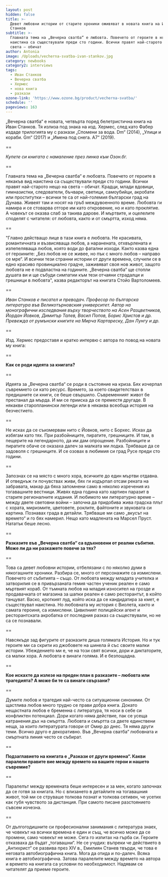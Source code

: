 ```yaml
---
layout: post
hidden: false
title: >-
  Девет любовни истории от старите хроники оживяват в новата книга на Иван
  Станков
subtitle: >-
  Главната тема на „Вечерна сватба“ е любовта. Повечето от героите в някакъв вид
  наистина са съществували преди сто години. Всички правят най-старото нещо на
  света – обичат
author: Antonia
image: /Uploads/vecherna-svatba-ivan-stankov.jpg
category: newbooks
category2: interviews
tags:
  - Иван Станков
  - Вечерна сватба
  - Хермес
  - нова книга
  - разкази
ozone-link: 'https://www.ozone.bg/product/vecherna-svatba/'
schedule: ''
pageviews: 163
---
```

„Вечерна сватба“ е новата, четвърта поред белетристична книга на Иван Станков. Тя излиза под знака на изд. Хермес, след като Фабер издаде трилогията му с разкази „Спомени за вода. Dm“ (2014), „Улици и кораби. Gm“ (2017) и „Имена под снега. А7“ (2019). 

\==

*Купете си книгата с намаление през линка към Озон.бг.*

\==

Главната тема на „Вечерна сватба“ е любовта. Повечето от героите в някакъв вид наистина са съществували преди сто години. Всички правят най-старото нещо на света – обичат. Крадци, млади вдовици, гимназистки, следователи, бъчвари, светици, самоубийци, акробати или проститутки – всички те са от най-големия български град на Дунава. Живеят там и носят на гръб междувоенното време. Любовта ги намира и се стоварва отгоре им като откровение, но и като проклятие. А човекът се оказва слаб за такива дарове. И мъртвите, и оцелелите споделят с читателя: от любовта, както и от смъртта, изход няма.

\==

"Главно действащо лице в тази книга е любовта. Не красивата, романтичната и възвисяваща любов, а наранената, отхвърлената и изпепеляваща любов, която води до фатални изходи. Както казва една от героините: „Без любов не се живее, но пък с много любов – направо се мре“. И всички тези странни истории от други времена, случили се в едно красиво провинциално градче, заживяват своя нов живот, защото любовта не е подвластна на годините. „Вечерна сватба“ ще стопли душата ви и ще събуди симпатии към тези отчаяни страдалци и грешници в любовта", казва редакторът на книгата Стойо Вартоломеев.

\==

*Иван Станков е писател и преводач. Професор по българска литература във Великотърновския университет. Автор на монографични изследвания върху творчеството на Асен Разцветников, Йордан Йовков, Димитър Талев, Васил Попов, Борис Христов и др. Превежда от румънски книгите на Мирча Картареску, Дан Лунгу и др.*

\==

Изд. Хермес предоставя и кратко интервю с автора по повод на новата му книга:

\==

**Как се роди идеята за книгата?**

\==

Идеята за „Вечерна сватба“ се роди в състояние на криза. Бях изчерпал съвремието си като ресурс. Времето, за което свидетелствах в предишните си книги, се беше свършило. Съвременният живот бе престанал да мърда. И ми се прииска да се преместя другаде. В някакви старопланински легенди или в някаква всеобща история на безчестието. 

\==

Не исках да се съизмервам нито с Йовков, нито с Борхес. Исках да избягам като тях. При разбойниците, пиратите, грешниците. И там, в пещерите на легендарното, да им дам опрощение. Разбойниците и пиратите обаче се оказаха далеч за малката ми лодка. Трябваше да се задоволя с грешниците. И се озовах в любимия си град Русе преди сто години. 

\==

Запознах се на място с много хора, всичките до един мъртви отдавна. И отведнъж ги почувствах живи, бях ги издърпал отсам реката на забравата, макар да бяха запомнени само в няколко изречения из тогавашните вестници. Живях една година като хартиен паразит в старите регионалните издания. И любимото ми литературно време – между двете световни войни – започна да придобива жива градска плът с хората, миризмите, цветовете, роклите, файтоните и звуковата си картина. Познавах града в детайли. Трябваше ми само „вкусът на времето“ и го бях намерил. Нещо като мадлената на Марсел Пруст. Нататък беше лесно.

\==

**Разказите във „Вечерна сватба“ са вдъхновени от реални събития.  Може ли да ни разкажете повече за тях?**

\==

Това са девет любовни истории, отбелязани с по няколко думи в някогашните хроники. Разбира се, много от персонажите са измислени. Повечето от събитията – също. От любовта между младата учителка и затворилия се в привързаната гемия частен ученик реален е само мъртвият кораб. От тъмната любов на младия износител на грозде и продавачката от магазина за шапки реален е само ресторантът, в който танцуват. Васко, кроткият луд, който иска да се кандидатира за кмет, е съществувал наистина. Но любовната му история с Виолета, както и самата героиня, са измислени. Цивилният полицейски агент и ресторантската акробатка от последния разказ са съществували, но не са се познавали. 

\==

Навсякъде зад фигурите от разказите диша голямата История. Но и тук героите ми са скрити из джобовете на шинела й със своите малки истории. Убеждението ми е, че на този свят всички, дори и диктаторите, са малки хора. А любовта е винаги голяма. И е безпощадна.

\==

**Кое искахте да излезе на преден план в разказите – любовта или трагедията? А може би те са винаги свързани?**

\==

Думите любов и трагедия най-често са ситуационни синоними. От щастлива любов много трудно се прави добра книга. Докато нещастната любов е бременна с литература, тя носи в себе си конфликтен потенциал. Дори когато няма действие, пак се усеща катранения дъх на смъртта. Любовта и смъртта са двете единствени неща, за които литературата говори от Омир до днес. Тя няма други теми. Всичко друго е декоративно. Във „Вечерна сватба“ любовната и смъртната линия често се събират.

\==

**Подзаглавието на книгата е „Разкази от други времена“. Какви паралели правите вие между времето на вашите герои и нашето съвремие?**

\==

Паралелът между времената беше интересен и за мен, когато започнах да се готвя за книгата. Но с влизането в детайлите на тогавашния живот, той ми се струваше толкова познат и толкова сетивен, че усетих как губя чувството за дистанция. При самото писане разстоянието съвсем изчезна. 

\==

От дългогодишните си професионални занимания с литература знаех, че човекът на всички времена е един и същ, че всичко може да се промени, само човекът не може. Сега го изпитах на гърба си. Героите отказваха да бъдат „тогавашни“. Не се учудих: въпреки че действието в „Антихрист“ се развива през XIV в., Емилиян Станев твърди, че това е неговата автобиографична книга. Мога да отида и по-далеч. Всяка книга е автобиографична. Затова паралелите между времето на автора и времето на книгата са условни по необходимост. Надявам се читателят да приеме героите.